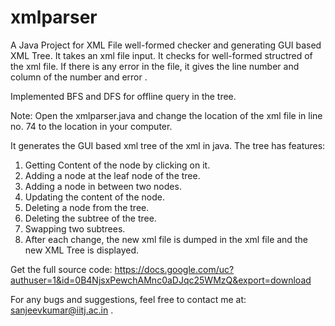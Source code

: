 xmlparser
=========

  
 A Java Project for XML File well-formed checker and generating GUI based XML Tree. 
 It takes an xml file input. It checks for well-formed structred of the xml file. If there is any error in the file, it gives the line number and column of the number and error .
 
 Implemented BFS and DFS for offline query in the tree. 
 
 Note: Open the xmlparser.java and change the location of the xml file in line no. 74 to the location in your computer.

 It generates the GUI based xml tree of the xml  in java. The tree has features:
 1. Getting Content of the node by clicking on it.
 2. Adding a node at the leaf node of the tree.
 3. Adding a node in between two nodes.
 4. Updating the content of the node.
 5. Deleting a node from the tree.
 6. Deleting the subtree of the tree.
 7. Swapping two subtrees.
 8. After each change, the new xml file is dumped in the xml file and the new XML Tree is displayed.
  

  Get the full source code: https://docs.google.com/uc?authuser=1&id=0B4NjsxPewchAMnc0aDJqc25WMzQ&export=download
  
  For any bugs and suggestions, feel free to contact me at:  sanjeevkumar@iitj.ac.in .
